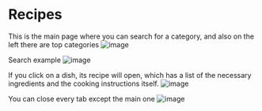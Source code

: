 # Recipes
This is the main page where you can search for a category, and also on the left there are top categories
![image](https://user-images.githubusercontent.com/66825034/184119101-8fe18883-0219-4816-b262-7666518fe4e1.png)

Search example
![image](https://user-images.githubusercontent.com/66825034/184119507-ea8927e3-0f56-4264-800f-9660f54d7259.png)

If you click on a dish, its recipe will open, which has a list of the necessary ingredients and the cooking instructions itself.
![image](https://user-images.githubusercontent.com/66825034/184119631-0b893789-5615-4bdb-8a3c-aeb06d578c86.png)

You can close every tab except the main one
![image](https://user-images.githubusercontent.com/66825034/184120051-10b62247-cb30-467a-8411-5f9d579d7835.png)
